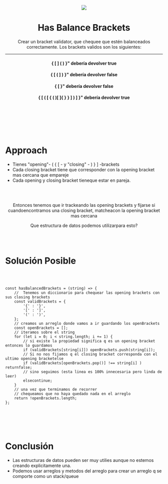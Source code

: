 


<p align='center'>
        <img src='https://static.wixstatic.com/media/85087f_0d84cbeaeb824fca8f7ff18d7c9eaafd~mv2.png/v1/fill/w_160,h_30,al_c,q_85,usm_0.66_1.00_0.01/Logo_completo_Color_1PNG.webp' </img>
</p>


<h1 align='center'>Has Balance Brackets</h1>

<div>
<p align='center'>Crear un bracket validator, que chequee que estén balanceados correctamente. Los brackets validos son los siguientes:</p>
<hr>


<h4 align='center'>
{ [ ] ( ) }" debería devolver true
</h4>
<h4 align='center'>
{ [ ( ] ) }" debería devolver false
</h4>
<h4 align='center'>
{ [ }" debería devolver false
</h4>
<h4 align='center'>
{ [ ( [ { ( )[ ]{ } } ] ) ] }" debería devolver true
</h4>
</div>
<br/>
<br/>
<br/>
<br/>
<br/>
<h1>Approach</h1>

- Tienes "opening"- ( { [ - y "closing" - ) } ] -brackets
- Cada closing bracket tiene que corresponder con la opening bracket mas cercana que empareje
- Cada opening y closing bracket tieneque estar en pareja.
<br/>
<br/>

<p align="center">Entonces tenemos que ir trackeando las opening brackets y fijarse si cuandoencontramos una closing bracket, matcheacon la opening bracket mas cercana
</p>
<p align="center">Que  estructura de datos podemos utilizarpara esto?</p>
<br/>
<br/>
<h1>Solución Posible</h1>
<br/>
<pre><code>
const hasBalancedBrackets = (string) => {
    //  Tenemos un diccionario para chequear las opening brackets con sus closing brackets 
    const validBrackets = {
        '{' : '}',
        '[' : ']',
        '(' : ')',  
    };
    // creamos un arreglo donde vamos a ir guardando los openBrackets
    const openBrackets = [];
    // iteramos sobre el string
    for (let i = 0; i < string.length; i += 1) {
        // si existe la propiedad significa q es un opening bracket entonces lo guardamos
        if (validBrackets[string[i]]) openBrackets.push(string[i]);
        // Si no nos fijamos q el closing bracket corresponda con el ultimo opening bracketelse
        if (validBrackets[openBrackets.pop()] !== string[i] ) returnfalse;
        // sino seguimos (esta linea es 100% innecesaria pero linda de leer)
        elsecontinue; 
    }
    // una vez que terminamos de recorrer 
    // chequeamos que no haya quedado nada en el arreglo
    return !openBrackets.length;
};

</code></pre>
<br/>
<br/>
<h1>Conclusión</h1>

- Las estructuras de datos pueden ser muy utilies aunque no estemos creando explicitamente una.
- Podemos usar arreglos y metodos del arreglo para crear un arreglo q se comporte como un stack/queue
